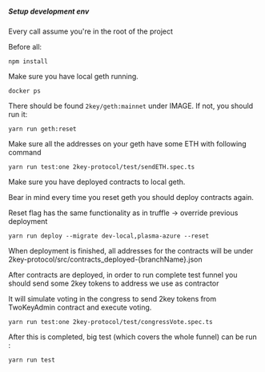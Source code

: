##### Setup development env

Every call assume you're in the root of the project

Before all: 
```angular2html
npm install
```

Make sure you have local geth running.
```angular2html
docker ps
```
There should be found `2key/geth:mainnet` under IMAGE. If not, you should run it: 

```angular2html
yarn run geth:reset
```

Make sure all the addresses on your geth have some ETH with following command
```angular2html
yarn run test:one 2key-protocol/test/sendETH.spec.ts
```
Make sure you have deployed contracts to local geth.

Bear in mind every time you reset geth you should deploy contracts again. 

Reset flag has the same functionality as in truffle -> override previous deployment
```angular2html
yarn run deploy --migrate dev-local,plasma-azure --reset
```
When deployment is finished, all addresses for the contracts will be under 2key-protocol/src/contracts_deployed-{branchName}.json

After contracts are deployed, in order to run complete test funnel you should send some 2key tokens to address we use as contractor

It will simulate voting in the congress to send 2key tokens from TwoKeyAdmin contract and execute voting.
```angular2html
yarn run test:one 2key-protocol/test/congressVote.spec.ts
```

After this is completed, big test (which covers the whole funnel) can be run : 
```angular2html
yarn run test
```





